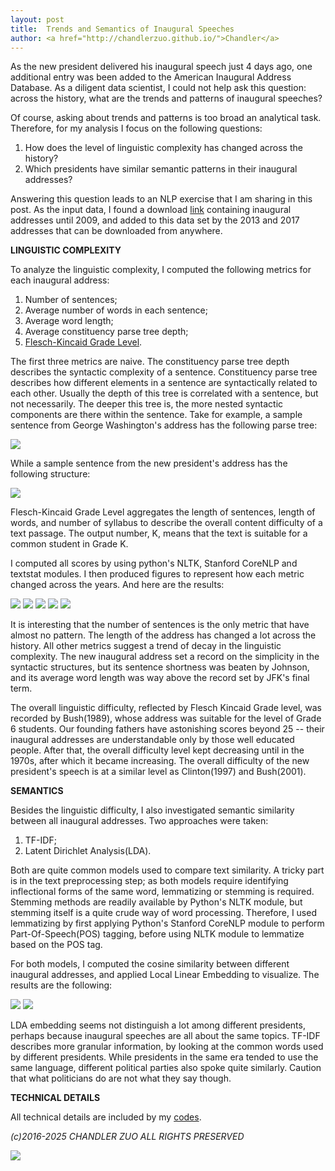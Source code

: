 ```yaml
---
layout: post
title:  Trends and Semantics of Inaugural Speeches 
author: <a href="http://chandlerzuo.github.io/">Chandler</a>
---
```


As the new president delivered his inaugural speech just 4 days ago, one additional entry was been added to the American Inaugural Address Database. As a diligent data scientist, I could not help ask this question: across the history, what are the trends and patterns of inaugural speeches?

Of course, asking about trends and patterns is too broad an analytical task. Therefore, for my analysis I focus on the following questions:

1. How does the level of linguistic complexity has changed across the history?
2. Which presidents have similar semantic patterns in their inaugural addresses?

Answering this question leads to an NLP exercise that I am sharing in this post. As the input data, I found a download [link](https://archive.org/details/Inaugural-Address-Corpus-1789-2009) containing inaugural addresses until 2009, and added to this data set by the 2013 and 2017 addresses that can be downloaded from anywhere.

**LINGUISTIC COMPLEXITY**

To analyze the linguistic complexity, I computed the following metrics for each inaugural address:

1. Number of sentences;
2. Average number of words in each sentence;
3. Average word length;
4. Average constituency parse tree depth;
5. [Flesch-Kincaid Grade Level](https://en.wikipedia.org/wiki/Flesch%E2%80%93Kincaid_readability_tests).

The first three metrics are naive. The constituency parse tree depth describes the syntactic complexity of a sentence. Constituency parse tree describes how different elements in a sentence are syntactically related to each other. Usually the depth of this tree is correlated with a sentence, but not necessarily. The deeper this tree is, the more nested syntactic components are there within the sentence. Take for example, a sample sentence from George Washington's address has the following parse tree:

![](https://dl.dropboxusercontent.com/u/72368739/blog/inaugural/stgraph_washington.png)

While a sample sentence from the new president's address has the following structure:

![](https://dl.dropboxusercontent.com/u/72368739/blog/inaugural/stgraph_trump.png)

Flesch-Kincaid Grade Level aggregates the length of sentences, length of words, and number of syllabus to describe the overall content difficulty of a text passage. The output number, K, means that the text is suitable for a common student in Grade K.

I computed all scores by using python's NLTK, Stanford CoreNLP and textstat modules. I then produced figures to represent how each metric changed across the years. And here are the results:

![](https://dl.dropboxusercontent.com/u/72368739/blog/inaugural/num_of_sentences.png)
![](https://dl.dropboxusercontent.com/u/72368739/blog/inaugural/sentence_length.png)
![](https://dl.dropboxusercontent.com/u/72368739/blog/inaugural/word_length.png)
![](https://dl.dropboxusercontent.com/u/72368739/blog/inaugural/parse_tree_depth.png)
![](https://dl.dropboxusercontent.com/u/72368739/blog/inaugural/flesch_kincaid.png)

It is interesting that the number of sentences is the only metric that have almost no pattern. The length of the address has changed a lot across the history. All other metrics suggest a trend of decay in the linguistic complexity. The new inaugural address set a record on the simplicity in the syntactic structures, but its sentence shortness was beaten by Johnson, and its average word length was way above the record set by JFK's final term.

The overall linguistic difficulty, reflected by Flesch Kincaid Grade level, was recorded by Bush(1989), whose address was suitable for the level of Grade 6 students. Our founding fathers have astonishing scores beyond 25 -- their inaugural addresses are understandable only by those well educated people. After that, the overall difficulty level kept decreasing until in the 1970s, after which it became increasing. The overall difficulty of the new president's speech is at a similar level as Clinton(1997) and Bush(2001).

**SEMANTICS**

Besides the linguistic difficulty, I also investigated semantic similarity between all inaugural addresses. Two approaches were taken:

1. TF-IDF;
2. Latent Dirichlet Analysis(LDA).

Both are quite common models used to compare text similarity. A tricky part is in the text preprocessing step; as both models require identifying inflectional forms of the same word, lemmatizing or stemming is required. Stemming methods are readily available by Python's NLTK module, but stemming itself is a quite crude way of word processing. Therefore, I used lemmatizing by first applying Python's Stanford CoreNLP module to perform Part-Of-Speech(POS) tagging, before using NLTK module to lemmatize based on the POS tag.

For both models, I computed the cosine similarity between different inaugural addresses, and applied Local Linear Embedding to visualize. The results are the following:

![](https://dl.dropboxusercontent.com/u/72368739/blog/inaugural/lda_embed.png)
![](https://dl.dropboxusercontent.com/u/72368739/blog/inaugural/tfidf_embed.png)

LDA embedding seems not distinguish a lot among different presidents, perhaps because inaugural speeches are all about the same topics. TF-IDF describes more granular information, by looking at the common words used by different presidents. While presidents in the same era tended to use the same language, different political parties also spoke quite similarly. Caution that what politicians do are not what they say though.

**TECHNICAL DETAILS**

All technical details are included by my [codes](https://github.com/chandlerzuo/chandlerzuo.github.io/blob/master/codes/inaugural/inaugural.py).

*(c)2016-2025 CHANDLER ZUO ALL RIGHTS PRESERVED*

![](url)
